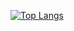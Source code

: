 <!--
### 안녕하세요. 아직은 코린이입니다. 👋

### [![Hits](https://hits.seeyoufarm.com/api/count/incr/badge.svg?url=https%3A%2F%2Fgithub.com%2Fsyt06162)](https://github.com/syt06162)

### [![Solved.ac 프로필](http://mazassumnida.wtf/api/generate_badge?boj=syt06162)](https://solved.ac/syt06162)
-->

<!--

**syt06162/syt06162** is a ✨ _special_ ✨ repository because its `README.md` (this file) appears on your GitHub profile.

Here are some ideas to get you started:

- 🔭 I’m currently working on ...
- 🌱 I’m currently learning ...
- 👯 I’m looking to collaborate on ...
- 🤔 I’m looking for help with ...
- 💬 Ask me about ...
- 📫 How to reach me: ...
- 😄 Pronouns: ...
- ⚡ Fun fact: ...


### [![github stats](https://github-readme-stats.vercel.app/api?username=syt06162&show_icons=true&hide_border=true)](https://github.com/syt06162)
-->
[![Top Langs](https://github-readme-stats.vercel.app/api/top-langs/?username=syt06162&layout=compact&hide=jupyter%20notebook)](https://github.com/syt06162)

